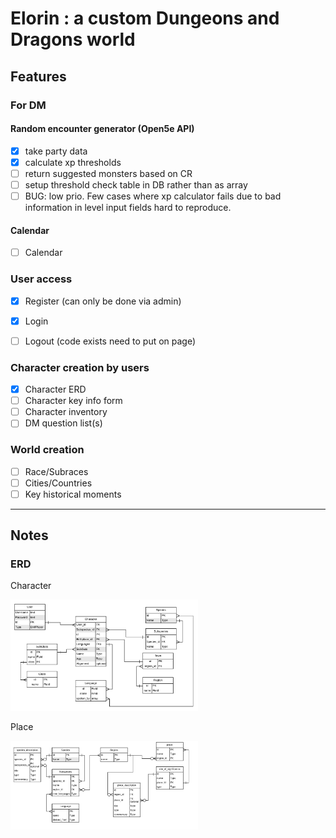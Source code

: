 # Elorin : a custom Dungeons and Dragons world

## Features

### For DM

#### Random encounter generator (Open5e API)
- [x] take party data
- [x] calculate xp thresholds
- [ ] return suggested monsters based on CR
- [ ] setup threshold check table in DB rather than as array
- [ ] BUG: low prio. Few cases where xp calculator fails due to bad information in level input fields hard to reproduce.

#### Calendar
- [ ] Calendar

### User access

- [x] Register (can only be done via admin)
- [x] Login
- [ ] Logout (code exists need to put on page)


### Character creation by users

- [x] Character ERD
- [ ] Character key info form
- [ ] Character inventory
- [ ] DM question list(s)

### World creation

- [ ] Race/Subraces
- [ ] Cities/Countries
- [ ] Key historical moments

----

## Notes

### ERD

Character

<img src='https://raw.githubusercontent.com/jennikate/elorin/master/readme_images/character-ERD.png' width='300px' />

Place

<img src='https://raw.githubusercontent.com/jennikate/elorin/master/readme_images/place-ERD.png' width='300px' />



